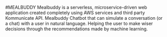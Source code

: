 #MEALBUDDY
Mealbuddy is a serverless, microservice-driven web application created completely using AWS
services and third party Kommunicate API. Mealbuddy Chatbot that can simulate a conversation
(or a chat) with a user in natural language. Helping the user to make wiser decisions through the
recommendations made by machine learning.
